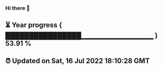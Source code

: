 ### Hi there 👋
⏳ Year progress { ████████████████▁▁▁▁▁▁▁▁▁▁▁▁▁▁ } 53.91 %
---
⏰ Updated on Sat, 16 Jul 2022 18:10:28 GMT
---
